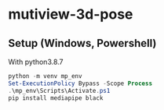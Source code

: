 # mutiview-3d-pose

## Setup (Windows, Powershell)

With python3.8.7

```ps1
python -m venv mp_env
Set-ExecutionPolicy Bypass -Scope Process
.\mp_env\Scripts\Activate.ps1 
pip install mediapipe black
```
